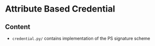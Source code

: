 # Attribute Based Credential

## Content
- ```credential.py/``` contains implementation of the PS signature scheme

